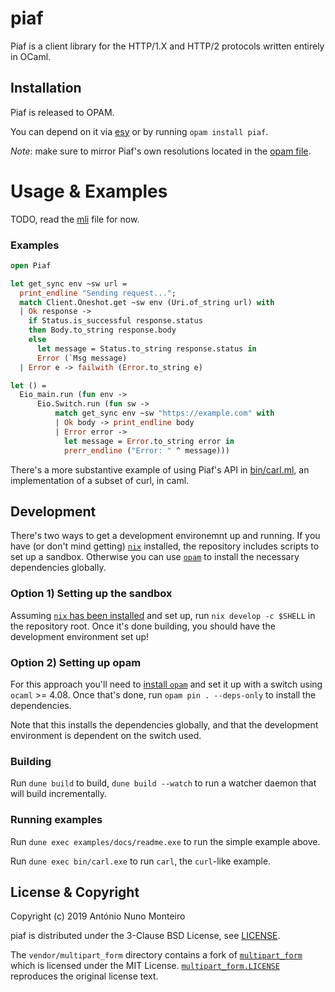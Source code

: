 # piaf

Piaf is a client library for the HTTP/1.X and HTTP/2 protocols written entirely
in OCaml.

## Installation

Piaf is released to OPAM.

You can depend on it via [esy](esy) or by running `opam install piaf`.

_Note_: make sure to mirror Piaf's own resolutions located in the [opam
file](./piaf.opam).

[esy]: https://esy.sh

# Usage & Examples

TODO, read the [mli](./lib/piaf.mli) file for now.

### Examples

```ml
open Piaf

let get_sync env ~sw url =
  print_endline "Sending request...";
  match Client.Oneshot.get ~sw env (Uri.of_string url) with
  | Ok response ->
    if Status.is_successful response.status
    then Body.to_string response.body
    else
      let message = Status.to_string response.status in
      Error (`Msg message)
  | Error e -> failwith (Error.to_string e)

let () =
  Eio_main.run (fun env ->
      Eio.Switch.run (fun sw ->
          match get_sync env ~sw "https://example.com" with
          | Ok body -> print_endline body
          | Error error ->
            let message = Error.to_string error in
            prerr_endline ("Error: " ^ message)))
```

There's a more substantive example of using Piaf's API in
[bin/carl.ml](./bin/carl.ml), an implementation of a subset of curl, in caml.

## Development

There's two ways to get a development environemnt up and running. If you have (or don't mind getting) [`nix`](https://nixos.org/nix/manual/) installed, the repository includes scripts to set up a sandbox. Otherwise you can use [`opam`](https://opam.ocaml.org/) to install the necessary dependencies globally.

### Option 1) Setting up the sandbox

Assuming [`nix` has been installed](https://nix.dev/tutorials/install-nix.html) and set up, run `nix develop -c $SHELL` in the repository root. Once it's done building, you should have the development environment set up!

### Option 2) Setting up opam

For this approach you'll need to [install `opam`](https://opam.ocaml.org/doc/Install.html)  and set it up with a switch using `ocaml` >= 4.08. Once that's done, run `opam pin . --deps-only` to install the dependencies.

Note that this installs the dependencies globally, and that the development environment is dependent on the switch used.

### Building

Run `dune build` to build, `dune build --watch` to run a watcher daemon that will build incrementally.

### Running examples

Run `dune exec examples/docs/readme.exe` to run the simple example above.

Run `dune exec bin/carl.exe` to run `carl`, the `curl`-like example.

## License & Copyright

Copyright (c) 2019 António Nuno Monteiro

piaf is distributed under the 3-Clause BSD License, see [LICENSE](./LICENSE).

The `vendor/multipart_form` directory contains a fork of
[`multipart_form`](https://github.com/dinosaure/multipart_form) which is
licensed under the MIT License.
[`multipart_form.LICENSE`](./multipart_form.LICENSE) reproduces the original
license text.
